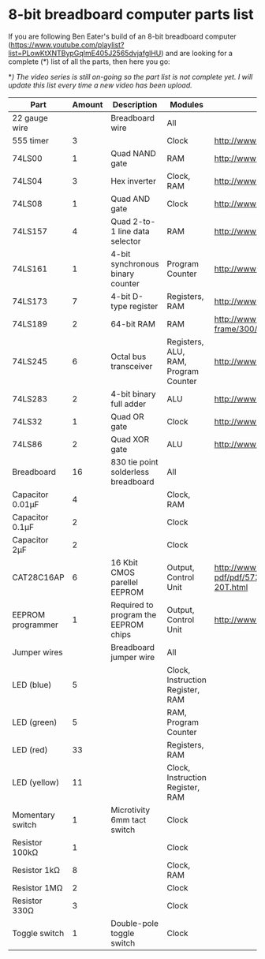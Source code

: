 # 8-bit breadboard computer parts list
If you are following Ben Eater's build of an 8-bit breadboard computer (https://www.youtube.com/playlist?list=PLowKtXNTBypGqImE405J2565dvjafglHU) and are looking for a complete (*) list of all the parts, then here you go:

**) The video series is still on-going so the part list is not complete yet. I will update this list every time a new video has been upload.*

| Part | Amount | Description | Modules | Datasheet |
| --- | --- | --- | --- | --- |
| 22 gauge wire |  | Breadboard wire | All | |
| 555 timer | 3 |  | Clock | http://www.ti.com/lit/ds/symlink/lm555.pdf |
| 74LS00 | 1 | Quad NAND gate | RAM | http://www.ti.com/lit/ds/symlink/sn7400.pdf |
| 74LS04 | 3 | Hex inverter | Clock, RAM | http://www.ti.com/lit/ds/symlink/sn74ls04.pdf |
| 74LS08 | 1 | Quad AND gate | Clock | http://www.ti.com/lit/ds/symlink/sn74ls08.pdf |
| 74LS157 | 4 | Quad 2-to-1 line data selector | RAM | http://www.ti.com/lit/ds/symlink/54ls157.pdf |
| 74LS161 | 1 | 4-bit synchronous binary counter | Program Counter | http://www.ti.com/lit/ds/symlink/sn74ls161a.pdf |
| 74LS173 | 7 | 4-bit D-type register | Registers, RAM | http://www.ti.com/lit/ds/symlink/sn74173.pdf |
| 74LS189 | 2 | 64-bit RAM | RAM | http://www.ndatasheet.com/datasheet-frame/300/mdownload.php?id=529296 |
| 74LS245 | 6 | Octal bus transceiver | Registers, ALU, RAM, Program Counter | http://www.ti.com/lit/ds/symlink/sn74ls245.pdf |
| 74LS283 | 2 | 4-bit binary full adder | ALU | http://www.ti.com/lit/ds/symlink/sn54s283.pdf |
| 74LS32 | 1 | Quad OR gate | Clock | http://www.ti.com/lit/ds/symlink/sn54ls32.pdf |
| 74LS86 | 2 | Quad XOR gate | ALU | http://www.ti.com/lit/ds/symlink/sn74ls86a.pdf |
| Breadboard | 16 | 830 tie point solderless breadboard | All | |
| Capacitor 0.01µF | 4 |  | Clock, RAM | |
| Capacitor 0.1µF | 2 |  | Clock | |
| Capacitor 2µF | 2 |  | Clock | |
| CAT28C16AP | 6 | 16 Kbit CMOS parellel EEPROM | Output, Control Unit | http://www.alldatasheet.com/datasheet-pdf/pdf/57374/CATALYST/CAT28C16AP-20T.html |
| EEPROM programmer | 1 | Required to program the EEPROM chips | Output, Control Unit | http://www.ebay.com/itm/191816776888 |
| Jumper wires |  | Breadboard jumper wire | All | |
| LED (blue) | 5 |  | Clock, Instruction Register, RAM | |
| LED (green) | 5 |  | RAM, Program Counter | |
| LED (red) | 33 |  | Registers, RAM | |
| LED (yellow) | 11 |  | Clock, Instruction Register, RAM | |
| Momentary switch | 1 | Microtivity 6mm tact switch | Clock | |
| Resistor 100kΩ | 1 |  | Clock | |
| Resistor 1kΩ | 8 |  | Clock, RAM | |
| Resistor 1MΩ | 2 |  | Clock | |
| Resistor 330Ω | 3 |  | Clock | |
| Toggle switch | 1 | Double-pole toggle switch | Clock | |
